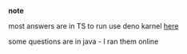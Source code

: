 **note**

most answers are in TS to run use deno karnel [here](https://docs.deno.com/runtime/reference/cli/jupyter/)

some questions are in java - I ran them online 
